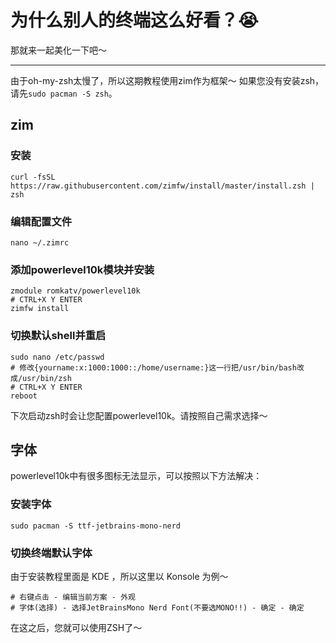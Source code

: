 # 为什么别人的终端这么好看？😭


那就来一起美化一下吧～

---

由于oh-my-zsh太慢了，所以这期教程使用zim作为框架～
如果您没有安装zsh，请先`sudo pacman -S zsh`。

## zim

### 安装

```shell
curl -fsSL https://raw.githubusercontent.com/zimfw/install/master/install.zsh | zsh
```

### 编辑配置文件

```shell
nano ~/.zimrc
```

### 添加powerlevel10k模块并安装

```shell
zmodule romkatv/powerlevel10k
# CTRL+X Y ENTER
zimfw install
```

### 切换默认shell并重启

```shell
sudo nano /etc/passwd
# 修改{yourname:x:1000:1000::/home/username:}这一行把/usr/bin/bash改成/usr/bin/zsh
# CTRL+X Y ENTER
reboot
```

下次启动zsh时会让您配置powerlevel10k。请按照自己需求选择～

## 字体

powerlevel10k中有很多图标无法显示，可以按照以下方法解决：

### 安装字体

```shell
sudo pacman -S ttf-jetbrains-mono-nerd
```

### 切换终端默认字体

由于安装教程里面是 KDE ，所以这里以 Konsole 为例～

```shell
# 右键点击 - 编辑当前方案 - 外观
# 字体(选择) - 选择JetBrainsMono Nerd Font(不要选MONO!!) - 确定 - 确定
```

在这之后，您就可以使用ZSH了～
